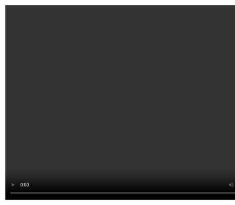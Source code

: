 <video width="840" height="620" controls>
  <source src="../assets/videos/whistle_game.mp4" type="video/mp4">
  Your browser does not support the video tag.
</video>
